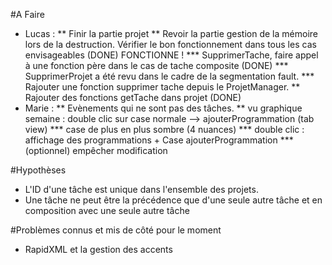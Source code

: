 #A Faire
* Lucas : 
	** Finir la partie projet
	** Revoir la partie gestion de la mémoire lors de la destruction. Vérifier le bon fonctionnement dans tous les cas envisageables (DONE)
		FONCTIONNE !
		*** SupprimerTache, faire appel à une fonction père dans le cas de tache composite (DONE)
		*** SupprimerProjet a été revu dans le cadre de la segmentation fault.
		*** Rajouter une fonction supprimer tache depuis le ProjetManager.
	** Rajouter des fonctions getTache dans projet (DONE)
* Marie :
	** Evènements qui ne sont pas des tâches.
	** vu graphique semaine : double clic sur case normale --> ajouterProgrammation (tab view)
		*** case de plus en plus sombre (4 nuances)
		*** double clic : affichage des programmations + Case ajouterProgrammation
		*** (optionnel) empêcher modification

#Hypothèses
* L'ID d'une tâche est unique dans l'ensemble des projets.
* Une tâche ne peut être la précédence que d'une seule autre tâche et en composition avec une seule autre tâche

#Problèmes connus et mis de côté pour le moment


* RapidXML et la gestion des accents